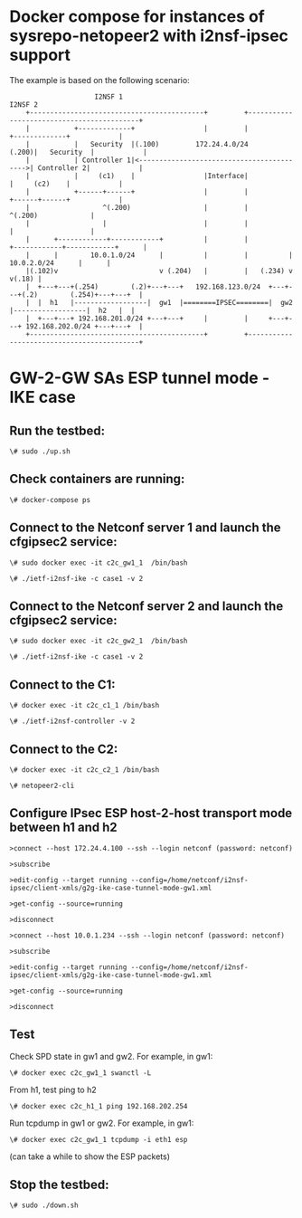 # Docker compose for instances of sysrepo-netopeer2 with i2nsf-ipsec support

The example is based on the following scenario:

 
    
                         I2NSF 1                                                     I2NSF 2         
        +-------------------------------------------+         +-------------------------------------------+
        |           +-------------+                 |         |                +-------------+            |
        |           |   Security  |(.100)         172.24.4.0/24          (.200)|   Security  |            |
        |           | Controller 1|<------------------------------------------>| Controller 2|            |
        |           |     (c1)    |                 |Interface|                |     (c2)    |            |
        |           +------+------+                 |         |                +------+------+            |
        |                  ^(.200)                  |         |                       ^(.200)             |
        |                  |                        |         |                       |                   |
        |      +------------+------------+          |         |          +------------+------------+      |
        |      |        10.0.1.0/24      |          |         |          |        10.0.2.0/24      |      |
        |(.102)v                         v (.204)   |         |   (.234) v                         v(.18) |
        |  +---+---+(.254)        (.2)+---+---+   192.168.123.0/24  +---+---+(.2)        (.254)+---+---+  |
        |  |  h1   |------------------|  gw1  |========IPSEC========|  gw2  |------------------|  h2   |  |
        |  +---+---+ 192.168.201.0/24 +---+---+     |         |     +---+---+ 192.168.202.0/24 +---+---+  | 
        +-------------------------------------------+         +-------------------------------------------+ 
          
     
# GW-2-GW SAs ESP tunnel mode - IKE case  
   
   
## Run the testbed:

`\# sudo ./up.sh`

## Check containers are running:

`\# docker-compose ps`


## Connect to the Netconf server 1 and launch the cfgipsec2 service:

`\# sudo docker exec -it c2c_gw1_1  /bin/bash`

`\# ./ietf-i2nsf-ike -c case1 -v 2`


## Connect to the Netconf server 2 and launch the cfgipsec2 service:

`\# sudo docker exec -it c2c_gw2_1  /bin/bash`

`\# ./ietf-i2nsf-ike -c case1 -v 2`


## Connect to the C1:

`\# docker exec -it c2c_c1_1 /bin/bash`

`\# ./ietf-i2nsf-controller -v 2`

## Connect to the C2:

`\# docker exec -it c2c_c2_1 /bin/bash`

`\# netopeer2-cli`


## Configure IPsec ESP host-2-host transport mode between h1 and h2

`>connect --host 172.24.4.100 --ssh --login netconf (password: netconf)`

`>subscribe`

`>edit-config --target running --config=/home/netconf/i2nsf-ipsec/client-xmls/g2g-ike-case-tunnel-mode-gw1.xml`

`>get-config --source=running`

`>disconnect`

`>connect --host 10.0.1.234 --ssh --login netconf (password: netconf)`

`>subscribe`

`>edit-config --target running --config=/home/netconf/i2nsf-ipsec/client-xmls/g2g-ike-case-tunnel-mode-gw1.xml`

`>get-config --source=running`

`>disconnect`

## Test

Check SPD state in gw1 and gw2. For example, in gw1:

`\# docker exec c2c_gw1_1 swanctl -L`

From h1, test ping to h2

`\# docker exec c2c_h1_1 ping 192.168.202.254`

Run tcpdump in gw1 or gw2. For example, in gw1:

`\# docker exec c2c_gw1_1 tcpdump -i eth1 esp`

(can take a while to show the ESP packets)


## Stop the testbed:

`\# sudo ./down.sh`
